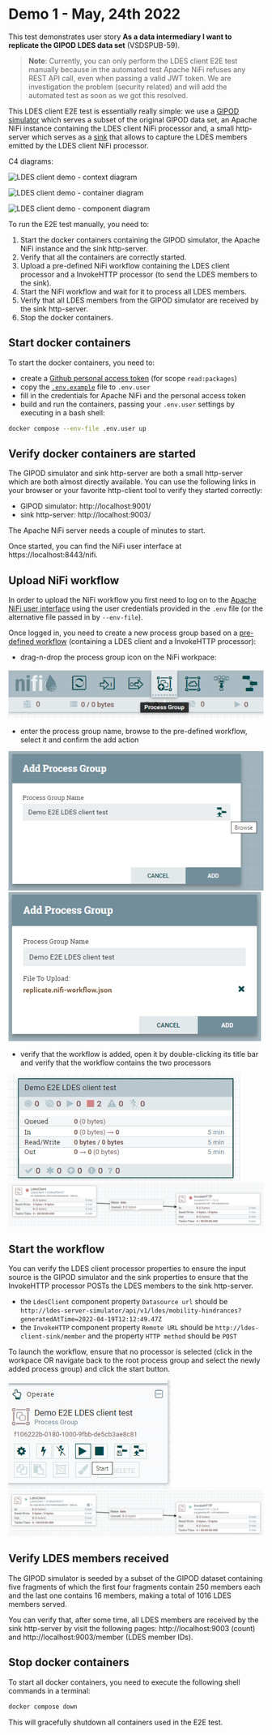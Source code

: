 # Demo 1 - May, 24th 2022

This test demonstrates user story **As a data intermediary I want to replicate the GIPOD LDES data set** (VSDSPUB-59).

> **Note**: Currently, you can only perform the LDES client E2E test manually because in the automated test Apache NiFi refuses any REST API call, even when passing a valid JWT token. We are investigation the problem (security related) and will add the automated test as soon as we got this resolved.

This LDES client E2E test is essentially really simple: we use a [GIPOD simulator](../../ldes-server-simulator/README.md) which serves a subset of the original GIPOD data set, an Apache NiFi instance containing the LDES client NiFi processor and, a small http-server which serves as a [sink](../../ldes-client-sink/README.md) that allows to capture the LDES members emitted by the LDES client NiFi processor.

C4 diagrams:

![LDES client demo - context diagram](https://www.plantuml.com/plantuml/png/XLBBJiCm4BpdAvQSWaIR2oTEIBGgI4L4f9mhrzaqA_o8x4q3Vu-Tjb73GzpirSpipDZtdeNZJYj8rujb2L8H6eOAjOKPI6iOFyALnDu9dIPNPAJgAeI6kVLtUUv4FzyJDzsky-W6lE6vj3flbJ1HUEQvKhJB7svdHHozFQzpBJoZ2wFjmt73l0t8965YXV2_aIGfq7bhCiOeT0FfPZYarqbIVeQJpexycsciHL0Bc2Dak_pWp9Fkb60RDLPFnSi2naaQHYNfzkoeTcAleqe8Ua07cL1XfH5C1uJQEZZo1-m9qZSacy6y8EE1hGNTXKabM5n_DsBUpsurwbt81t4MNQo9Oo-FcqrnLXPIOijazZ1XrCvgu6RIOIpb5TLsFNPo6TeXEy83UX2c2Z6KihsV1lRHmx0yqyYDhM2rt4JxKVNrGdL8q7Q-GJ-nzODVl9IZm69yn4jR1yB-LEWF6xyGXysX5we_JwnOSIYBmM6hI0h6wa_--5Uamm0Scd2TWTwwzphqSIQMiSfxD5Nuh5y0 "LDES client demo - context diagram")

![LDES client demo - container diagram](https://www.plantuml.com/plantuml/png/ZLDDZvim4BtxLqmv4Ia9bvxsjEqcsbPATz6IgiV8CKEmrX_87aAZgl-zDWK4kvVbPCRpthnv3-uzSKUjLf0STli2X99e24hK5ZOWh24k3Jee9RyuhXFsIHgXsXAX9chyNPOvtcqlakhst7fq4H48jiBgh57SHEgDfrB9S_RmUPF7qiyVXqnpJ-X2wVGmpjWsePSnagGGFYA6iHoTjoObZ6HhI8xz8LanLjp2IP_slodrKhUAauqDZz_pvnrCbIIK2gcRSM3b-4N7aM6JQnYKSXNu32TvHQYiW__uldTewMefwb6R1x8MT1ig9IU-2aeMGiphUl1Pepu7yH1hKSL1Kbpxs_6OZynS26n8cWii49Mp6gXUM3JR-AjjJSdTBUsiUwsKxKw-lrWl0zu5JvFL7mRXcHAOC6-Qnt8K-gNX8Wn_afMChx-6gz61IUu0RPmLwBsDeVnbx0NLQJVbDK_cAh4Rx1rJy750T2HWby2PJk6G4m8t9RZMBAH6QF4EEwGG79RLRPWOmmgs4pXib1I1i7mp-p3pPYxR8Jc9L_IzWiggqE6N7zEq1gGQgRObFEwFgu7tPS7RAsjQNwDVXFwE8NykUWfsZwOClyq_ "LDES client demo - container diagram")

![LDES client demo - component diagram](https://www.plantuml.com/plantuml/png/ZLHDSzf03BtxLwXS2ZCaN7hgAGqaQLhQC86ScSKMU2VxuUvgxMOw-U_L6jkn0vqf5tjalQUd9uahJy9Hq0f6oyND6b8bqH1ag2rSG6frOKqTaEBWX1ub7wH9LSWGSgB2VvxDdAWk3vBoi0iUNMeDSVub8sU54YPINtZAbDpDvfykLZ7qz6Cvqy8JEWvjvssDou9pauGaAOJ_4PCaAtJUcZ5X99l2Q5E_Z2P9idxXDxsz-KrZBtLGWcnCkBjVFIoWYumuj9QwQ0lkdJZeM84xAT71M2ZcCu9aYR2t3exuEhT9gNAPvX3R5j9u86j11uvaWiI4bGo4cETfuxD6lMFn46DHnL9IRFlhPhDgcKMQOa7I7620s3khWVA1HRsEhsqmcN0luygwvxsorTRN7wR30I_Oqz7aJmBycn_5epi5lqEruHPvH3TZ6H-JjeMpANfV-zq7T_7OxpTHYlXCWoVkvqiXKcxffxoLRtbGEL4Kx4Hqli-qNdpdZay5_0eOa4dhPsJlqzwoxbkfy2moBlD0-BqfxJFMupYhcyycEfNzGtbKN8DvQNKmCkKLigOf_Pgy9id7HrJRHRUwFSDJXu8Gc1zSC6-UywT8kMQMY7qwutT_rHsIarYYhvdsLZ677wwvRpbXh95ocy7TpMRIy3-UuMyDBeBFcLYQJ9Oo2q8DLhGZQD9Fp6LtAlREdqCzdSoYEPkcvW3oNlxgOTtfNtRUzbqf9LRD5P-uqEb-0zQL-HZb_gL1nRlc2oLmMAWuLynw-EGAJSP_Oty1 "LDES client demo - component diagram")

To run the E2E test manually, you need to:
1. Start the docker containers containing the GIPOD simulator, the Apache NiFi instance and the sink http-server.
2. Verify that all the containers are correctly started.
3. Upload a pre-defined NiFi workflow containing the LDES client processor and a InvokeHTTP processor (to send the LDES members to the sink).
4. Start the NiFi workflow and wait for it to process all LDES members.
5. Verify that all LDES members from the GIPOD simulator are received by the sink http-server.
6. Stop the docker containers.

## Start docker containers

To start the docker containers, you need to:
* create a [Github personal access token](https://docs.github.com/en/authentication/keeping-your-account-and-data-secure/creating-a-personal-access-token) (for scope `read:packages`)
* copy the [`.env.example`](./.env.example) file to `.env.user`
* fill in the credentials for Apache NiFi and the personal access token
* build and run the containers, passing your `.env.user` settings by executing in a bash shell:
```bash
docker compose --env-file .env.user up
```

## Verify docker containers are started

The GIPOD simulator and sink http-server are both a small http-server which are both almost directly available. You can use the following links in your browser or your favorite http-client tool to verify they started correctly:
* GIPOD simulator: http://localhost:9001/
* sink http-server: http://localhost:9003/

The Apache NiFi server needs a couple of minutes to start.

Once started, you can find the NiFi user interface at https://localhost:8443/nifi.

## Upload NiFi workflow

In order to upload the NiFi workflow you first need to log on to the [Apache NiFi user interface](https://localhost:8443/nifi) using the user credentials provided in the `.env` file (or the alternative file passed in by `--env-file`).

Once logged in, you need to create a new process group based on a [pre-defined workflow](./data/replicate.nifi-workflow.json) (containing a LDES client and a InvokeHTTP processor):
* drag-n-drop the process group icon on the NiFi workpace:

![drag-n-drop process group icon](./.artwork/drag-process-group-icon.png)

* enter the process group name, browse to the pre-defined workflow, select it and confirm the add action

![add process group](./.artwork/add-process-group.png) ![add process group done](./.artwork/add-process-group-done.png)

* verify that the workflow is added, open it by double-clicking its title bar and verify that the workflow contains the two processors

![process group added](./.artwork/process-group-added.png) ![process group opened](./.artwork/process-group-opened.png) 

## Start the workflow

You can verify the LDES client processor properties to ensure the input source is the GIPOD simulator and the sink properties to ensure that the InvokeHTTP processor POSTs the LDES members to the sink http-server.

* the `LdesClient` component property `Datasource url` should be `http://ldes-server-simulator/api/v1/ldes/mobility-hindrances?generatedAtTime=2022-04-19T12:12:49.47Z`
* the `InvokeHTTP` component property `Remote URL` should be `http://ldes-client-sink/member` and the property `HTTP method` should be `POST`

To launch the workflow, ensure that no processor is selected (click in the workpace OR navigate back to the root process group and select the newly added process group) and click the start button.

![start workflow](./.artwork/start-workflow.png) ![workflow started](./.artwork/workflow-started.png)

## Verify LDES members received

The GIPOD simulator is seeded by a subset of the GIPOD dataset containing five fragments of which the first four fragments contain 250 members each and the last one contains 16 members, making a total of 1016 LDES members served.

You can verify that, after some time, all LDES members are received by the sink http-server by visit the following pages: http://localhost:9003 (count) and http://localhost:9003/member (LDES member IDs).

## Stop docker containers

To start all docker containers, you need to execute the following shell commands in a terminal:
```bash
docker compose down
```

This will gracefully shutdown all containers used in the E2E test.
